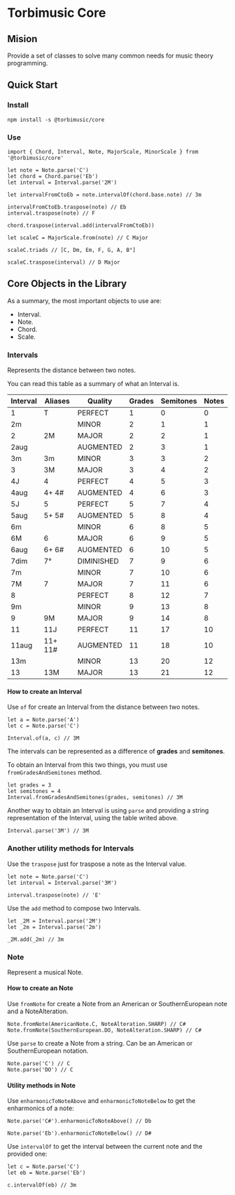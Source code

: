 # Torbimusic Core

## Mision
Provide a set of classes to solve many common needs for music theory programming.

## Quick Start

### Install

```
npm install -s @torbimusic/core
```

### Use

```
import { Chord, Interval, Note, MajorScale, MinorScale } from '@torbimusic/core'

let note = Note.parse('C')
let chord = Chord.parse('Eb')
let interval = Interval.parse('2M')

let intervalFromCtoEb = note.intervalOf(chord.base.note) // 3m

intervalFromCtoEb.traspose(note) // Eb
interval.traspose(note) // F

chord.traspose(interval.add(intervalFromCtoEb))

let scaleC = MajorScale.from(note) // C Major

scaleC.triads // [C, Dm, Em, F, G, A, B°]

scaleC.traspose(interval) // D Major

```

## Core Objects in the Library

As a summary, the most important objects to use are:

* Interval.
* Note.
* Chord.
* Scale.


### Intervals

Represents the distance between two notes.

You can read this table as a summary of what an Interval is.

| Interval | Aliases  | Quality | Grades | Semitones | Notes |
|--|--|--|--|--|--|
| 1 | T | PERFECT | 1 | 0 | 0 |
| 2m |  | MINOR | 2 | 1 | 1 |
| 2 | 2M | MAJOR | 2 | 2 | 1 |
| 2aug | | AUGMENTED | 2 | 3 | 1 |
| 3m | 3m | MINOR | 3 | 3 | 2 |
| 3 | 3M | MAJOR | 3 | 4 | 2 |
| 4J | 4 | PERFECT | 4 | 5 | 3 |
| 4aug | 4+ 4# | AUGMENTED | 4 | 6 | 3 |
| 5J | 5 | PERFECT | 5 | 7 | 4 |
| 5aug | 5+ 5# | AUGMENTED | 5 | 8 | 4 |
| 6m |  | MINOR | 6 | 8 | 5 |
| 6M | 6 | MAJOR | 6 | 9 | 5 |
| 6aug | 6+ 6# | AUGMENTED | 6 | 10 | 5 |
| 7dim | 7° | DIMINISHED | 7 | 9 | 6 |
| 7m |  | MINOR | 7 | 10 | 6 |
| 7M | 7 | MAJOR | 7 | 11 | 6 |
| 8 |  | PERFECT | 8 | 12 | 7 |
| 9m |  | MINOR | 9 | 13 | 8 |
| 9 | 9M | MAJOR | 9 | 14 | 8 |
| 11 | 11J | PERFECT | 11 | 17 | 10 |
| 11aug | 11+ 11# | AUGMENTED | 11 | 18 | 10 |
| 13m |  | MINOR | 13 | 20 | 12 |
| 13 | 13M | MAJOR | 13 | 21 | 12 |



#### How to create an Interval

Use `of` for create an Interval from the distance between two notes.

```
let a = Note.parse('A')
let c = Note.parse('C')

Interval.of(a, c) // 3M
```

The intervals can be represented as a difference of **grades** and **semitones**.

To obtain an Interval from this two things, you must use `fromGradesAndSemitones` method.

```
let grades = 3
let semitones = 4
Interval.fromGradesAndSemitones(grades, semitones) // 3M
```

Another way to obtain an Interval is using `parse` and providing a string representation of the Interval, using the table writed above.

```
Interval.parse('3M') // 3M
```

### Another utility methods for Intervals

Use the `traspose` just for traspose a note as the Interval value.

```
let note = Note.parse('C')
let interval = Interval.parse('3M')

interval.traspose(note) // 'E'
```

Use the `add` method to compose two Intervals.

```
let _2M = Interval.parse('2M')
let _2m = Interval.parse('2m')

_2M.add(_2m) // 3m
```

### Note

Represent a musical Note.

#### How to create an Note

Use `fromNote` for create a Note from an American or SouthernEuropean note and a NoteAlteration.

```
Note.fromNote(AmericanNote.C, NoteAlteration.SHARP) // C#
Note.fromNote(SouthernEuropean.DO, NoteAlteration.SHARP) // C#
```

Use `parse` to create a Note from a string. Can be an American or SouthernEuropean notation.

```
Note.parse('C') // C
Note.parse('DO') // C
```

#### Utility methods in Note

Use `enharmonicToNoteAbove` and `enharmonicToNoteBelow` to get the enharmonics of a note:

```
Note.parse('C#').enharmonicToNoteAbove() // Db

Note.parse('Eb').enharmonicToNoteBelow() // D#
```

Use `intervalOf` to get the interval between the current note and the provided one:

```
let c = Note.parse('C')
let eb = Note.parse('Eb')

c.intervalOf(eb) // 3m
```